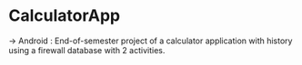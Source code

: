 # CalculatorApp
→ Android :
End-of-semester project of a calculator
application with history using a
firewall database with 2 activities.
